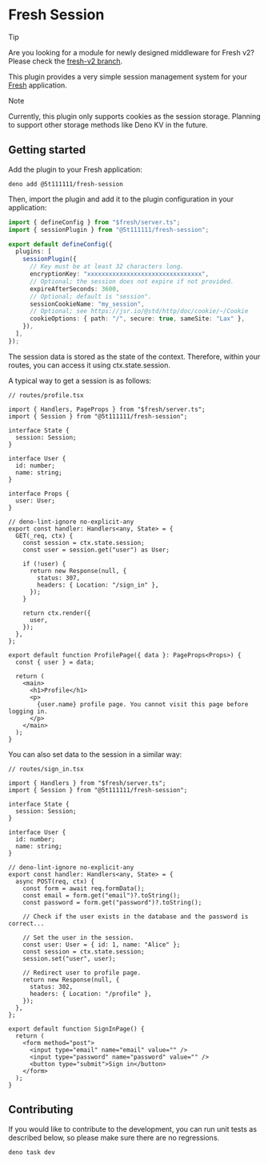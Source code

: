 # Fresh Session

> [!TIP]
> Are you looking for a module for newly designed middleware for Fresh v2?
> Please check the
> [fresh-v2 branch](https://github.com/5t111111/fresh-session/tree/fresh-v2).

This plugin provides a very simple session management system for your
[Fresh](https://fresh.deno.dev/) application.

> [!NOTE]
> Currently, this plugin only supports cookies as the session storage. Planning
> to support other storage methods like Deno KV in the future.

## Getting started

Add the plugin to your Fresh application:

```shell
deno add @5t111111/fresh-session
```

Then, import the plugin and add it to the plugin configuration in your
application:

```typescript
import { defineConfig } from "$fresh/server.ts";
import { sessionPlugin } from "@5t111111/fresh-session";

export default defineConfig({
  plugins: [
    sessionPlugin({
      // Key must be at least 32 characters long.
      encryptionKey: "xxxxxxxxxxxxxxxxxxxxxxxxxxxxxxxx",
      // Optional; the session does not expire if not provided.
      expireAfterSeconds: 3600,
      // Optional; default is "session".
      sessionCookieName: "my_session",
      // Optional; see https://jsr.io/@std/http/doc/cookie/~/Cookie
      cookieOptions: { path: "/", secure: true, sameSite: "Lax" },
    }),
  ],
});
```

The session data is stored as the state of the context. Therefore, within your
routes, you can access it using ctx.state.session.

A typical way to get a session is as follows:

```tsx
// routes/profile.tsx

import { Handlers, PageProps } from "$fresh/server.ts";
import { Session } from "@5t111111/fresh-session";

interface State {
  session: Session;
}

interface User {
  id: number;
  name: string;
}

interface Props {
  user: User;
}

// deno-lint-ignore no-explicit-any
export const handler: Handlers<any, State> = {
  GET(_req, ctx) {
    const session = ctx.state.session;
    const user = session.get("user") as User;

    if (!user) {
      return new Response(null, {
        status: 307,
        headers: { Location: "/sign_in" },
      });
    }

    return ctx.render({
      user,
    });
  },
};

export default function ProfilePage({ data }: PageProps<Props>) {
  const { user } = data;

  return (
    <main>
      <h1>Profile</h1>
      <p>
        {user.name} profile page. You cannot visit this page before logging in.
      </p>
    </main>
  );
}
```

You can also set data to the session in a similar way:

```tsx
// routes/sign_in.tsx

import { Handlers } from "$fresh/server.ts";
import { Session } from "@5t111111/fresh-session";

interface State {
  session: Session;
}

interface User {
  id: number;
  name: string;
}

// deno-lint-ignore no-explicit-any
export const handler: Handlers<any, State> = {
  async POST(req, ctx) {
    const form = await req.formData();
    const email = form.get("email")?.toString();
    const password = form.get("password")?.toString();

    // Check if the user exists in the database and the password is correct...

    // Set the user in the session.
    const user: User = { id: 1, name: "Alice" };
    const session = ctx.state.session;
    session.set("user", user);

    // Redirect user to profile page.
    return new Response(null, {
      status: 302,
      headers: { Location: "/profile" },
    });
  },
};

export default function SignInPage() {
  return (
    <form method="post">
      <input type="email" name="email" value="" />
      <input type="password" name="password" value="" />
      <button type="submit">Sign in</button>
    </form>
  );
}
```

## Contributing

If you would like to contribute to the development, you can run unit tests as
described below, so please make sure there are no regressions.

```shell
deno task dev
```
